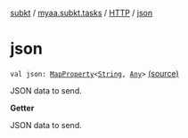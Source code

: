 [subkt](../../index.md) / [myaa.subkt.tasks](../index.md) / [HTTP](index.md) / [json](./json.md)

# json

`val json: `[`MapProperty`](https://docs.gradle.org/current/javadoc/org/gradle/api/provider/MapProperty.html)`<`[`String`](https://kotlinlang.org/api/latest/jvm/stdlib/kotlin/-string/index.html)`, `[`Any`](https://kotlinlang.org/api/latest/jvm/stdlib/kotlin/-any/index.html)`>` [(source)](https://github.com/Myaamori/SubKt/blob/0.1.7/src/main/kotlin/myaa/subkt/tasks/tasks.kt#L1416)

JSON data to send.

**Getter**

JSON data to send.

